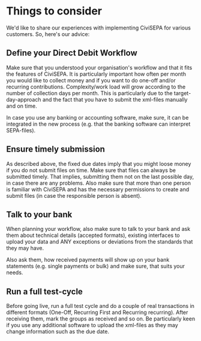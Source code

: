 # Things to consider

We'd like to share our experiences with implementing CiviSEPA for various customers. So, here's our advice:

## Define your Direct Debit Workflow

Make sure that you understood your organisation's workflow and that it fits the features of CiviSEPA. It is particularly important how often per month you would like to collect money and if you want to do one-off and/or recurring contributions. Complexity/work load will grow according to the number of collection days per month. This is particularly due to the target-day-approach and the fact that you have to submit the xml-files manually and on time.

In case you use any banking or accounting software, make sure, it can be integrated in the new process (e.g. that the banking software can interpret SEPA-files).

## Ensure timely submission

As described above, the fixed due dates imply that you might loose money if you do not submit files on time. Make sure that files can always be submitted timely. That implies, submitting them not on the last possible day, in case there are any problems. Also make sure that more than one person is familiar with CiviSEPA and has the necessary permissions to create and submit files (in case the responsible person is absent).

## Talk to your bank

When planning your workflow, also make sure to talk to your bank and ask them about technical details (accepted formats), existing interfaces to upload your data and ANY exceptions or deviations from the standards that they may have.

Also ask them, how received payments will show up on your bank statements (e.g. single payments or bulk) and make sure, that suits your needs.

## Run a full test-cycle

Before going live, run a full test cycle and do a couple of real transactions in different formats (One-Off, Recurring First and Recurring recurring). After receiving them, mark the groups as received and so on. Be particularly keen if you use any additional software to upload the xml-files as they may change information such as the due date.


